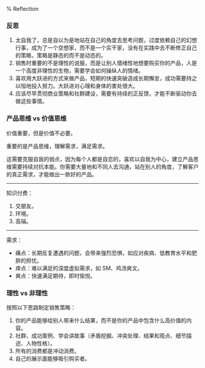 % Reflection

### 反思

1. 太自我了，总是自以为是地站在自己的角度去思考问题，过度依赖自己的幻想行事，成为了一个空想家，而不是一个实干家，没有在实践中去不断修正自己的策略，策略是静态的而不是动态的。
2. 销售时重要的不是理性的说服，而是让别人情绪性地想要购买你的产品，人是一个高度非理性的生物，需要学会如何操纵人的情绪。
3. 喜欢用大跃进的方式来做产品，短期的快速突破造成长期懈怠，成功需要持之以恒地投入努力。大跃进对心理和身体的害处很大。
4. 应该尽早贯彻商业策略和社群建设，需要有持续的正反馈，才能不断驱动你去做这些事情。

### 产品思维 vs 价值思维

价值重要，但是价值不必要。

重要的是产品思维，理解需求，满足需求。

这需要克服自我的弱点，因为每个人都是自恋的，喜欢以自我为中心，建立产品思维需要持续对抗本能。你需要大量地和不同人去沟通，站在别人的角度，了解客户的真正需求，才能做出一款好的产品。

---

知识付费：

1. 交朋友。
2. 环境。
3. 高端。

---

需求：

- 痛点：长期反复遭遇的问题，会带来强烈恐惧，如应对疾病、低教育水平和肥胖的担忧。
- 痒点：难以满足的深度虚拟需求，如 SM、鸡汤爽文。
- 爽点：快速满足期待，即时愉悦。

### 理性 vs 非理性

按照以下思路制定销售策略：

1. 你的产品能够给别人带来什么结果，而不是你的产品中包含什么高价值的内容。
2. 社群、成功案例、学会讲故事（矛盾挖掘、冲突处理、结果和观点、细节描述、人物性格）。
3. 所有的消费都是冲动消费。
4. 自己的展示面能够吸引购买者。
